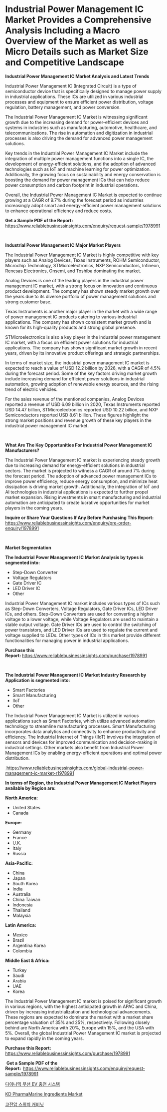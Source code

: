 <p><h1>Industrial Power Management IC Market Provides a Comprehensive Analysis Including a Macro Overview of the Market as well as Micro Details such as Market Size and Competitive Landscape</h1></p><p><strong>Industrial Power Management IC Market Analysis and Latest Trends</strong></p>
<p><p>Industrial Power Management IC (Integrated Circuit) is a type of semiconductor device that is specifically designed to manage power supply in industrial applications. These ICs are utilized in various industrial processes and equipment to ensure efficient power distribution, voltage regulation, battery management, and power conversion.</p><p>The Industrial Power Management IC Market is witnessing significant growth due to the increasing demand for power-efficient devices and systems in industries such as manufacturing, automotive, healthcare, and telecommunications. The rise in automation and digitization in industrial processes is also driving the demand for advanced power management solutions.</p><p>Key trends in the Industrial Power Management IC Market include the integration of multiple power management functions into a single IC, the development of energy-efficient solutions, and the adoption of advanced technologies such as IoT and machine learning for power optimization. Additionally, the growing focus on sustainability and energy conservation is boosting the demand for power management ICs that can help reduce power consumption and carbon footprint in industrial operations.</p><p>Overall, the Industrial Power Management IC Market is expected to continue growing at a CAGR of 9.7% during the forecast period as industries increasingly adopt smart and energy-efficient power management solutions to enhance operational efficiency and reduce costs.</p></p>
<p><strong>Get a Sample PDF of the Report:&nbsp;</strong> <a href="https://www.reliablebusinessinsights.com/enquiry/request-sample/1978991">https://www.reliablebusinessinsights.com/enquiry/request-sample/1978991</a></p>
<p>&nbsp;</p>
<p><strong>Industrial Power Management IC Major Market Players</strong></p>
<p><p>The Industrial Power Management IC Market is highly competitive with key players such as Analog Devices, Texas Instruments, ROHM Semiconductor, Microchip Technology, STMicroelectronics, NXP Semiconductors, Infineon, Renesas Electronics, Onsemi, and Toshiba dominating the market.</p><p>Analog Devices is one of the leading players in the industrial power management IC market, with a strong focus on innovation and continuous product development. The company has shown steady market growth over the years due to its diverse portfolio of power management solutions and strong customer base.</p><p>Texas Instruments is another major player in the market with a wide range of power management IC products catering to various industrial applications. The company has shown consistent market growth and is known for its high-quality products and strong global presence.</p><p>STMicroelectronics is also a key player in the industrial power management IC market, with a focus on efficient power solutions for industrial applications. The company has shown significant market growth in recent years, driven by its innovative product offerings and strategic partnerships.</p><p>In terms of market size, the industrial power management IC market is expected to reach a value of USD 12.2 billion by 2026, with a CAGR of 4.5% during the forecast period. Some of the key factors driving market growth include increasing demand for efficient power solutions in industrial automation, growing adoption of renewable energy sources, and the rising trend of electric vehicles.</p><p>For the sales revenue of the mentioned companies, Analog Devices reported a revenue of USD 6.09 billion in 2020, Texas Instruments reported USD 14.47 billion, STMicroelectronics reported USD 10.22 billion, and NXP Semiconductors reported USD 8.61 billion. These figures highlight the strong market positions and revenue growth of these key players in the industrial power management IC market.</p></p>
<p>&nbsp;</p>
<p><strong>What Are The Key Opportunities For Industrial Power Management IC Manufacturers?</strong></p>
<p><p>The Industrial Power Management IC market is experiencing steady growth due to increasing demand for energy-efficient solutions in industrial sectors. The market is projected to witness a CAGR of around 7% during the forecast period. The adoption of advanced power management ICs to improve power efficiency, reduce energy consumption, and minimize heat dissipation is driving market growth. Additionally, the integration of IoT and AI technologies in industrial applications is expected to further propel market expansion. Rising investments in smart manufacturing and industrial automation are anticipated to create lucrative opportunities for market players in the coming years.</p></p>
<p><strong>Inquire or Share Your Questions If Any Before Purchasing This Report:</strong> <a href="https://www.reliablebusinessinsights.com/enquiry/pre-order-enquiry/1978991">https://www.reliablebusinessinsights.com/enquiry/pre-order-enquiry/1978991</a></p>
<p>&nbsp;</p>
<p><strong>Market Segmentation</strong></p>
<p><strong>The Industrial Power Management IC Market Analysis by types is segmented into:</strong></p>
<p><ul><li>Step-Down Converter</li><li>Voltage Regulators</li><li>Gate Driver IC</li><li>LED Driver IC</li><li>Other</li></ul></p>
<p><p>Industrial Power Management IC market includes various types of ICs such as Step-Down Converters, Voltage Regulators, Gate Driver ICs, LED Driver ICs, and others. Step-Down Converters are used for converting a higher voltage to a lower voltage, while Voltage Regulators are used to maintain a stable output voltage. Gate Driver ICs are used to control the switching of power transistors, and LED Driver ICs are used to regulate the current and voltage supplied to LEDs. Other types of ICs in this market provide different functionalities for managing power in industrial applications.</p></p>
<p><strong>Purchase this Report:&nbsp;</strong><a href="https://www.reliablebusinessinsights.com/purchase/1978991">https://www.reliablebusinessinsights.com/purchase/1978991</a></p>
<p>&nbsp;</p>
<p><strong>The Industrial Power Management IC Market Industry Research by Application is segmented into:</strong></p>
<p><ul><li>Smart Factories</li><li>Smart Manufacturing</li><li>IIoT</li><li>Other</li></ul></p>
<p><p>The Industrial Power Management IC Market is utilized in various applications such as Smart Factories, which utilize advanced automation technology to streamline manufacturing processes. Smart Manufacturing incorporates data analytics and connectivity to enhance productivity and efficiency. The Industrial Internet of Things (IIoT) involves the integration of sensors and devices for improved communication and decision-making in industrial settings. Other markets also benefit from Industrial Power Management ICs by enabling energy-efficient operations and optimal power distribution.</p></p>
<p><a href="https://www.reliablebusinessinsights.com/global-industrial-power-management-ic-market-r1978991">&nbsp;https://www.reliablebusinessinsights.com/global-industrial-power-management-ic-market-r1978991</a></p>
<p><strong>In terms of Region, the Industrial Power Management IC Market Players available by Region are:</strong></p>
<p>
    <p> <strong> North America: </strong>
        <ul>
            <li>United States</li>
            <li>Canada</li>
        </ul>
        </p> 
    <p> <strong> Europe: </strong>
        <ul>
            <li>Germany</li>
            <li>France</li>
            <li>U.K.</li>
            <li>Italy</li>
            <li>Russia</li>
        </ul>
        </p> 
    <p> <strong> Asia-Pacific: </strong>
        <ul>
            <li>China</li>
            <li>Japan</li>
            <li>South Korea</li>
            <li>India</li>
            <li>Australia</li>
            <li>China Taiwan</li>
            <li>Indonesia</li>
            <li>Thailand</li>
            <li>Malaysia</li>
        </ul>
        </p> 
    <p> <strong> Latin America: </strong>
        <ul>
            <li>Mexico</li>
            <li>Brazil</li>
            <li>Argentina Korea</li>
            <li>Colombia</li>
        </ul>
        </p> 
    <p> <strong> Middle East & Africa: </strong>
        <ul>
            <li>Turkey</li>
            <li>Saudi</li>
            <li>Arabia</li>
            <li>UAE</li>
            <li>Korea</li>
        </ul>
    </p>
    </p>
<p><p>The Industrial Power Management IC market is poised for significant growth in various regions, with the highest anticipated growth in APAC and China, driven by increasing industrialization and technological advancements. These regions are expected to dominate the market with a market share percentage valuation of 35% and 25%, respectively. Following closely behind are North America with 20%, Europe with 15%, and the USA with 5%. Overall, the global Industrial Power Management IC market is projected to expand rapidly in the coming years.</p></p>
<p><strong>Purchase this Report: </strong><a href="https://www.reliablebusinessinsights.com/purchase/1978991">https://www.reliablebusinessinsights.com/purchase/1978991</a></p>
<p>&nbsp;<strong>Get a Sample PDF of the Report:&nbsp;&nbsp;</strong><a href="https://www.reliablebusinessinsights.com/enquiry/request-sample/1978991">https://www.reliablebusinessinsights.com/enquiry/request-sample/1978991</a></p>
<p><strong></strong></p>
<p><p><a href="https://medium.com/@florianwolf50/%EA%B8%80%EB%A1%9C%EB%B2%8C-%EB%8B%A4%EC%9D%B4%EB%82%B4%EB%AF%B9-%EB%AC%B4%EC%84%A0-%EC%A0%84%EA%B8%B0%EC%B0%A8-%EC%B6%A9%EC%A0%84-%EC%8B%9C%EC%8A%A4%ED%85%9C-%EC%8B%9C%EC%9E%A5-%EA%B7%9C%EB%AA%A8%EB%8A%94-%EC%82%B0%EC%97%85-%EC%A0%84%EB%A7%9D%EC%97%90-%EB%94%B0%EB%A5%B4%EB%A9%B4-2024%EB%85%84%EB%B6%80%ED%84%B0-2031%EB%85%84%EA%B9%8C%EC%A7%80-9-%EC%9D%98-%EC%97%B0%ED%8F%89%EA%B7%A0-%EC%84%B1%EC%9E%A5%EB%A5%A0%EC%9D%84-%EA%B2%BD%ED%97%98%ED%95%A0-%EA%B2%83%EC%9C%BC%EB%A1%9C-%EC%98%88%EC%83%81%EB%90%A9%EB%8B%88%EB%8B%A4-bef3b64939cf">다이나믹 무선 EV 충전 시스템</a></p><p><a href="https://view.publitas.com/reportprime-1/an-in-depth-analysis-of-the-global-kd-pharmamarine-ingredients-market-scope-and-its-rapid-growing-14-6-cagr-forcasted-for-period-from-2024-to-2031/">KD PharmaMarine Ingredients Market</a></p><p><a href="https://medium.com/@bennyuigleyjks/2024%EB%85%84%EB%B6%80%ED%84%B0-2031%EB%85%84%EA%B9%8C%EC%A7%80-%EC%9D%98-%EC%97%B0%ED%8F%89%EA%B7%A0-%EC%84%B1%EC%9E%A5%EB%A5%A0%EB%A1%9C-%ED%99%95%EB%8C%80%EB%90%98%EA%B3%A0-%EC%9E%88%EB%8A%94-%EA%B3%A0%EC%95%95-%EC%8A%A4%EC%9C%84%EC%B9%98-%EC%BA%90%EB%B9%84%EB%8B%9B-%EC%8B%9C%EC%9E%A5-%ED%81%AC%EA%B8%B0%EC%97%90-%EB%8C%80%ED%95%9C-%ED%86%B5%EC%B0%B0-15316309393d">고전압 스위치 캐비닛</a></p></p>
